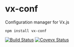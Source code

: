 # vx-conf

Configuration manager for Vx.js

```
npm install vx-conf
```

[![Build Status](https://travis-ci.org/vxjs/vx-conf.svg?branch=master)](https://travis-ci.org/vxjs/vx-conf)
[![Covevx Status](https://img.shields.io/coveralls/vxjs/vx-conf.svg)](https://coveralls.io/r/vxjs/vx-conf?branch=master)
